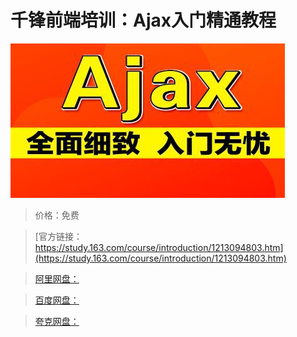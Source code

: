 # 千锋前端培训：Ajax入门精通教程

![img](../../../assets/study163/free/70cd2004f52a4c9b99e9997cae9151b2.jpg)

> 价格：免费

> [官方链接：https://study.163.com/course/introduction/1213094803.htm](https://study.163.com/course/introduction/1213094803.htm)

> [阿里网盘：]()

> [百度网盘：]()

> [夸克网盘：]()
